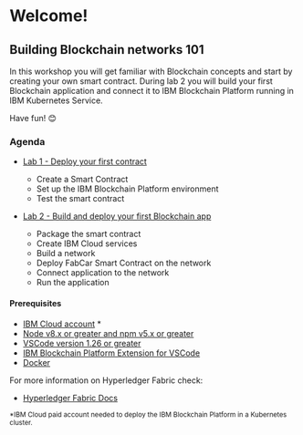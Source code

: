 # Welcome!
## Building Blockchain networks 101

In this workshop you will get familiar with Blockchain concepts and start by creating your own smart contract. 
During lab 2 you will build your first Blockchain application and connect it to IBM Blockchain Platform running in IBM Kubernetes Service. 

Have fun! 😊

### Agenda

* [Lab 1 - Deploy your first contract](https://github.com/sandra-calvo/Blockchain101-Feb2019/blob/master/Lab%201%20-%20Deploy%20your%20first%20contract.md)
    - Create a Smart Contract
    - Set up the IBM Blockchain Platform environment
    - Test the smart contract

* [Lab 2 - Build and deploy your first Blockchain app](https://github.com/sandra-calvo/Blockchain101-Feb2019/blob/master/Lab%202%20-%20Build%20and%20deploy%20your%20first%20Blockchain%20app.md)
    - Package the smart contract
    - Create IBM Cloud services
    - Build a network
    - Deploy FabCar Smart Contract on the network
    - Connect application to the network
    - Run the application

#### Prerequisites
- [IBM Cloud account](https://cloud.ibm.com/registration/?target=%2Fdashboard%2Fapps) *
- [Node v8.x or greater and npm v5.x or greater](https://nodejs.org/en/download/)
- [VSCode version 1.26 or greater](https://code.visualstudio.com)
- [IBM Blockchain Platform Extension for VSCode](https://marketplace.visualstudio.com/items?itemName=IBMBlockchain.ibm-blockchain-platform)
- [Docker](https://www.docker.com/get-started)


For more information on Hyperledger Fabric check:
* [Hyperledger Fabric Docs](https://github.com/sandra-calvo/Blockchain101-Feb2019/blob/master/Lab%200%20-%20Basic%20concepts.md) 


<sup>*IBM Cloud paid account needed to deploy the IBM Blockchain Platform in a Kubernetes cluster.
</sup>
